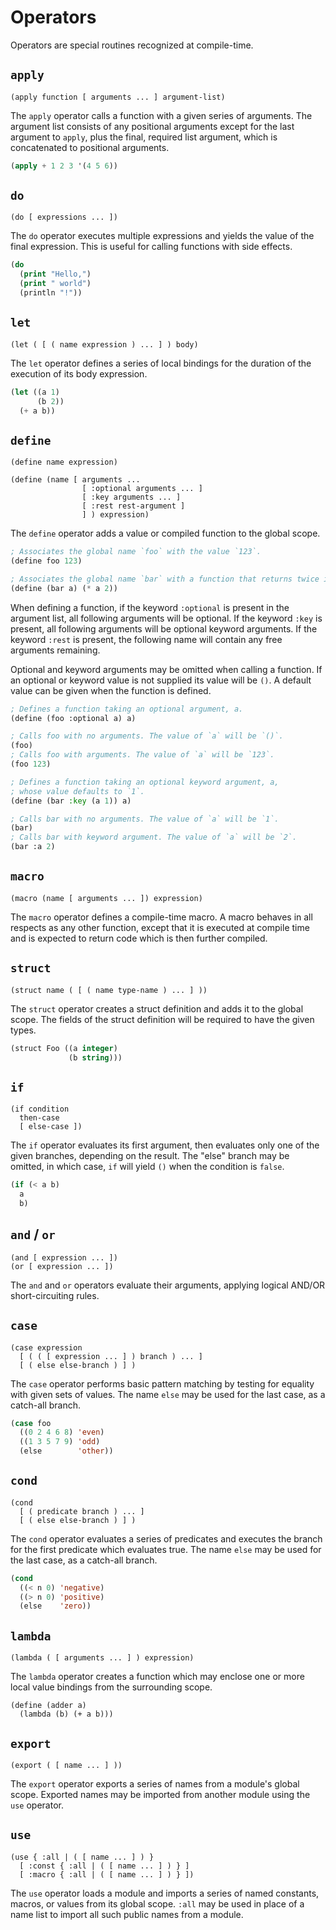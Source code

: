 # Operators

Operators are special routines recognized at compile-time.

## `apply`

```
(apply function [ arguments ... ] argument-list)
```

The `apply` operator calls a function with a given series of arguments.
The argument list consists of any positional arguments except for the last
argument to `apply`, plus the final, required list argument, which is
concatenated to positional arguments.

```lisp
(apply + 1 2 3 '(4 5 6))
```

## `do`

```
(do [ expressions ... ])
```

The `do` operator executes multiple expressions and yields the value of the
final expression. This is useful for calling functions with side effects.

```lisp
(do
  (print "Hello,")
  (print " world")
  (println "!"))
```

## `let`

```
(let ( [ ( name expression ) ... ] ) body)
```

The `let` operator defines a series of local bindings for the duration of the
execution of its body expression.

```lisp
(let ((a 1)
      (b 2))
  (+ a b))
```

## `define`

```
(define name expression)

(define (name [ arguments ...
                [ :optional arguments ... ]
                [ :key arguments ... ]
                [ :rest rest-argument ]
                ] ) expression)
```

The `define` operator adds a value or compiled function to the global scope.

```lisp
; Associates the global name `foo` with the value `123`.
(define foo 123)

; Associates the global name `bar` with a function that returns twice its input.
(define (bar a) (* a 2))
```

When defining a function, if the keyword `:optional` is present in the argument
list, all following arguments will be optional. If the keyword `:key` is present,
all following arguments will be optional keyword arguments. If the keyword
`:rest` is present, the following name will contain any free arguments remaining.

Optional and keyword arguments may be omitted when calling a function.
If an optional or keyword value is not supplied its value will be `()`.
A default value can be given when the function is defined.

```lisp
; Defines a function taking an optional argument, a.
(define (foo :optional a) a)

; Calls foo with no arguments. The value of `a` will be `()`.
(foo)
; Calls foo with arguments. The value of `a` will be `123`.
(foo 123)

; Defines a function taking an optional keyword argument, a,
; whose value defaults to `1`.
(define (bar :key (a 1)) a)

; Calls bar with no arguments. The value of `a` will be `1`.
(bar)
; Calls bar with keyword argument. The value of `a` will be `2`.
(bar :a 2)
```

## `macro`

```
(macro (name [ arguments ... ]) expression)
```

The `macro` operator defines a compile-time macro. A macro behaves in all
respects as any other function, except that it is executed at compile time
and is expected to return code which is then further compiled.

## `struct`

```
(struct name ( [ ( name type-name ) ... ] ))
```

The `struct` operator creates a struct definition and adds it to the global scope.
The fields of the struct definition will be required to have the given types.

```lisp
(struct Foo ((a integer)
             (b string)))
```

## `if`

```
(if condition
  then-case
  [ else-case ])
```

The `if` operator evaluates its first argument, then evaluates only one of the
given branches, depending on the result. The "else" branch may be omitted,
in which case, `if` will yield `()` when the condition is `false`.

```lisp
(if (< a b)
  a
  b)
```

## `and` / `or`

```
(and [ expression ... ])
(or [ expression ... ])
```

The `and` and `or` operators evaluate their arguments, applying logical AND/OR
short-circuiting rules.

## `case`

```
(case expression
  [ ( ( [ expression ... ] ) branch ) ... ]
  [ ( else else-branch ) ] )
```

The `case` operator performs basic pattern matching by testing for equality
with given sets of values. The name `else` may be used for the last case,
as a catch-all branch.

```lisp
(case foo
  ((0 2 4 6 8) 'even)
  ((1 3 5 7 9) 'odd)
  (else        'other))
```

## `cond`

```
(cond
  [ ( predicate branch ) ... ]
  [ ( else else-branch ) ] )
```

The `cond` operator evaluates a series of predicates and executes the branch
for the first predicate which evaluates true. The name `else` may be used for
the last case, as a catch-all branch.

```lisp
(cond
  ((< n 0) 'negative)
  ((> n 0) 'positive)
  (else    'zero))
```

## `lambda`

```
(lambda ( [ arguments ... ] ) expression)
```

The `lambda` operator creates a function which may enclose one or more local
value bindings from the surrounding scope.

```
(define (adder a)
  (lambda (b) (+ a b)))
```

## `export`

```
(export ( [ name ... ] ))
```

The `export` operator exports a series of names from a module's global scope.
Exported names may be imported from another module using the `use` operator.

## `use`

```
(use { :all | ( [ name ... ] ) }
  [ :const { :all | ( [ name ... ] ) } ]
  [ :macro { :all | ( [ name ... ] ) } ])
```

The `use` operator loads a module and imports a series of named constants,
macros, or values from its global scope. `:all` may be used in place of a name
list to import all such public names from a module.
